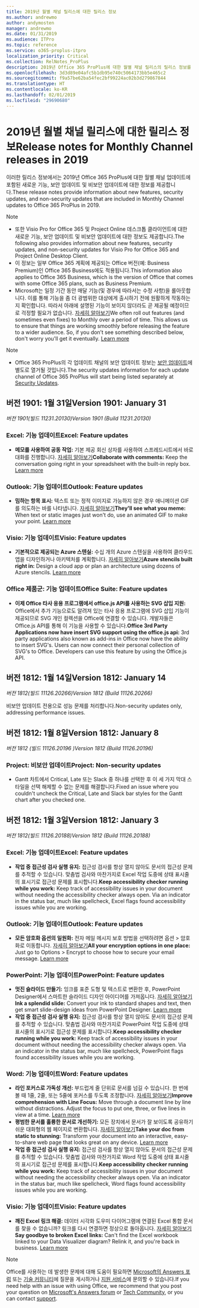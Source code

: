 ```yaml
---
title: 2019년 월별 채널 릴리스에 대한 릴리스 정보
ms.author: andrewmo
author: andymosten
manager: andrewmo
ms.date: 01/31/2019
ms.audience: ITPro
ms.topic: reference
ms.service: o365-proplus-itpro
localization_priority: Critical
ms.collection: RelNotes_ProPlus
description: 2019년 Office 365 ProPlus에 대한 월별 채널 릴리스의 릴리스 정보를 IT 전문가에게 제공합니다.
ms.openlocfilehash: 3d3d89e04afc5b1db95e740c5064173bb5e465c2
ms.sourcegitcommit: f9a57be62ba54fec2bf99224ac02b3d279867844
ms.translationtype: HT
ms.contentlocale: ko-KR
ms.lasthandoff: 02/01/2019
ms.locfileid: "29690680"
---
```

# <a name="release-notes-for-monthly-channel-releases-in-2019"></a><span data-ttu-id="4161e-103">2019년 월별 채널 릴리스에 대한 릴리스 정보</span><span class="sxs-lookup"><span data-stu-id="4161e-103">Release notes for Monthly Channel releases in 2019</span></span>

<span data-ttu-id="4161e-104">이러한 릴리스 정보에서는 2019년 Office 365 ProPlus에 대한 월별 채널 업데이트에 포함된 새로운 기능, 보안 업데이트 및 비보안 업데이트에 대한 정보를 제공합니다.</span><span class="sxs-lookup"><span data-stu-id="4161e-104">These release notes provide information about new features, security updates, and non-security updates that are included in Monthly Channel updates to Office 365 ProPlus in 2019.</span></span>
 
 > [!NOTE]
> - <span data-ttu-id="4161e-105">또한 Visio Pro for Office 365 및 Project Online 데스크톱 클라이언트에 대한 새로운 기능, 보안 업데이트 및 비보안 업데이트에 대한 정보도 제공합니다.</span><span class="sxs-lookup"><span data-stu-id="4161e-105">The following also provides information about new features, security updates, and non-security updates for Visio Pro for Office 365 and Project Online Desktop Client.</span></span>
> - <span data-ttu-id="4161e-106">이 정보는 일부 Office 365 계획에 제공되는 Office 버전(예: Business Premium)인 Office 365 Business에도 적용됩니다.</span><span class="sxs-lookup"><span data-stu-id="4161e-106">This information also applies to Office 365 Business, which is the version of Office that comes with some Office 365 plans, such as Business Premium.</span></span>
> - <span data-ttu-id="4161e-p101">Microsoft는 일정 기간 동안 매달 기능(및 경우에 따라서는 수정 사항)을 롤아웃합니다. 이를 통해 기능을 좀 더 광범위한 대상에게 출시하기 전에 원활하게 작동하는지 확인합니다. 따라서 아래에 설명된 기능이 보이지 않더라도 곧 제공될 예정이므로 걱정할 필요가 없습니다. [자세히 알아보기](https://support.office.com/en-us/article/when-do-i-get-the-newest-features-in-for-office-365-da36192c-58b9-4bc9-8d51-bb6eed468516?ui=en-US&rs=en-US&ad=US)</span><span class="sxs-lookup"><span data-stu-id="4161e-p101">We often roll out features (and sometimes even fixes) to Monthly over a period of time. This allows us to ensure that things are working smoothly before releasing the feature to a wider audience. So, if you don’t see something described below, don't worry you'll get it eventually. [Learn more](https://support.office.com/en-us/article/when-do-i-get-the-newest-features-in-for-office-365-da36192c-58b9-4bc9-8d51-bb6eed468516?ui=en-US&rs=en-US&ad=US)</span></span>

 > [!NOTE]
> - <span data-ttu-id="4161e-111">Office 365 ProPlus의 각 업데이트 채널의 보안 업데이트 정보는 [보안 업데이트](office365-proplus-security-updates.md)에 별도로 열거될 것입니다.</span><span class="sxs-lookup"><span data-stu-id="4161e-111">The security updates information for each update channel of Office 365 ProPlus will start being listed separately at [Security Updates](office365-proplus-security-updates.md).</span></span> 

## <a name="version-1901-january-31"></a><span data-ttu-id="4161e-112">버전 1901: 1월 31일</span><span class="sxs-lookup"><span data-stu-id="4161e-112">Version 1901: January 31</span></span>
<span data-ttu-id="4161e-113">*버전 1901(빌드 11231.20130)*</span><span class="sxs-lookup"><span data-stu-id="4161e-113">*Version 1901 (Build 11231.20130)*</span></span> 

### <a name="excel-feature-updates"></a><span data-ttu-id="4161e-114">Excel: 기능 업데이트</span><span class="sxs-lookup"><span data-stu-id="4161e-114">Excel: Feature updates</span></span>

- <span data-ttu-id="4161e-p102">**메모를 사용하여 공동 작업:** 기본 제공 회신 상자를 사용하여 스프레드시트에서 바로 대화를 진행합니다. [자세히 알아보기](https://support.office.com/article/bdcc9f5d-38e2-45b4-9a92-0b2b5c7bf6f8)</span><span class="sxs-lookup"><span data-stu-id="4161e-p102">**Collaborate with comments:** Keep the conversation going right in your spreadsheet with the built-in reply box. [Learn more](https://support.office.com/article/bdcc9f5d-38e2-45b4-9a92-0b2b5c7bf6f8)</span></span>

### <a name="outlook-feature-updates"></a><span data-ttu-id="4161e-117">Outlook: 기능 업데이트</span><span class="sxs-lookup"><span data-stu-id="4161e-117">Outlook: Feature updates</span></span>

- <span data-ttu-id="4161e-p103">**밈하는 항목 표시:** 텍스트 또는 정적 이미지로 가능하지 않은 경우 애니메이션 GIF를 의도하는 바를 나타냅니다. [자세히 알아보기](https://support.office.com/article/114BB251-861F-41CD-B20F-7E7289630C5B)</span><span class="sxs-lookup"><span data-stu-id="4161e-p103">**They'll see what you meme:** When text or static images just won't do, use an animated GIF to make your point. [Learn more](https://support.office.com/article/114BB251-861F-41CD-B20F-7E7289630C5B)</span></span>
 
### <a name="visio-feature-updates"></a><span data-ttu-id="4161e-120">Visio: 기능 업데이트</span><span class="sxs-lookup"><span data-stu-id="4161e-120">Visio: Feature updates</span></span>

- <span data-ttu-id="4161e-p104">**기본적으로 제공되는 Azure 스텐실:** 수십 개의 Azure 스텐실을 사용하여 클라우드 앱을 디자인하거나 아키텍처를 계획합니다. [자세히 알아보기](https://support.office.com/article/efbb25e7-c80e-42e1-b1ad-7ef630ff01b7)</span><span class="sxs-lookup"><span data-stu-id="4161e-p104">**Azure stencils built right in:** Design a cloud app or plan an architecture using dozens of Azure stencils. [Learn more](https://support.office.com/article/efbb25e7-c80e-42e1-b1ad-7ef630ff01b7)</span></span>

### <a name="office-suite-feature-updates"></a><span data-ttu-id="4161e-123">Office 제품군: 기능 업데이트</span><span class="sxs-lookup"><span data-stu-id="4161e-123">Office Suite: Feature updates</span></span>

- <span data-ttu-id="4161e-p105">**이제 Office 타사 응용 프로그램에서 office.js API를 사용하는 SVG 삽입 지원:** Office에서 추가 기능으로도 알려져 있는 타사 응용 프로그램에 SVG 삽입 기능이 제공되므로 SVG 개인 컬렉션을 Office에 연결할 수 있습니다. 개발자들은 Office.js API를 통해 이 기능을 사용할 수 있습니다.</span><span class="sxs-lookup"><span data-stu-id="4161e-p105">**Office 3rd Party Applications now have insert SVG support using the office.js api:** 3rd party applications also known as add-ins in Office now have the ability to insert SVG's. Users can now connect their personal collection of SVG's to Office. Developers can use this feature by using the Office.js API.</span></span>


## <a name="version-1812-january-14"></a><span data-ttu-id="4161e-127">버전 1812: 1월 14일</span><span class="sxs-lookup"><span data-stu-id="4161e-127">Version 1812: January 14</span></span>
<span data-ttu-id="4161e-128">*버전 1812(빌드 11126.20266)*</span><span class="sxs-lookup"><span data-stu-id="4161e-128">*Version 1812 (Build 11126.20266)*</span></span> 

<span data-ttu-id="4161e-129">비보안 업데이트 전용으로 성능 문제를 처리합니다.</span><span class="sxs-lookup"><span data-stu-id="4161e-129">Non-security updates only, addressing performance issues.</span></span>

## <a name="version-1812-january-8"></a><span data-ttu-id="4161e-130">버전 1812: 1월 8일</span><span class="sxs-lookup"><span data-stu-id="4161e-130">Version 1812: January 8</span></span>
<span data-ttu-id="4161e-131">*버전 1812 (빌드 11126.20196 )*</span><span class="sxs-lookup"><span data-stu-id="4161e-131">*Version 1812 (Build 11126.20196)*</span></span> 

### <a name="project-non-security-updates"></a><span data-ttu-id="4161e-132">Project: 비보안 업데이트</span><span class="sxs-lookup"><span data-stu-id="4161e-132">Project: Non-security updates</span></span>
- <span data-ttu-id="4161e-133">Gantt 차트에서 Critical, Late 또는 Slack 중 하나를 선택한 후 이 세 가지 막대 스타일을 선택 해제할 수 없는 문제를 해결합니다.</span><span class="sxs-lookup"><span data-stu-id="4161e-133">Fixed an issue where you couldn't uncheck the Critical, Late and Slack bar styles for the Gantt chart after you checked one.</span></span>

## <a name="version-1812-january-3"></a><span data-ttu-id="4161e-134">버전 1812: 1월 3일</span><span class="sxs-lookup"><span data-stu-id="4161e-134">Version 1812: January 3</span></span>
<span data-ttu-id="4161e-135">*버전 1812(빌드 11126.20188)*</span><span class="sxs-lookup"><span data-stu-id="4161e-135">*Version 1812 (Build 11126.20188)*</span></span> 

### <a name="excel-feature-updates"></a><span data-ttu-id="4161e-136">Excel: 기능 업데이트</span><span class="sxs-lookup"><span data-stu-id="4161e-136">Excel: Feature updates</span></span>

- <span data-ttu-id="4161e-p106">**작업 중 접근성 검사 실행 유지:** 접근성 검사를 항상 열지 않아도 문서의 접근성 문제를 추적할 수 있습니다. 맞춤법 검사와 마찬가지로 Excel 작업 도중에 상태 표시줄의 표시기로 접근성 문제를 표시합니다.</span><span class="sxs-lookup"><span data-stu-id="4161e-p106">**Keep accessibility checker running while you work:** Keep track of accessibility issues in your document without needing the accessibility checker always open. Via an indicator in the status bar, much like spellcheck, Excel flags found accessibility issues while you are working.</span></span> 

### <a name="outlook-feature-updates"></a><span data-ttu-id="4161e-139">Outlook: 기능 업데이트</span><span class="sxs-lookup"><span data-stu-id="4161e-139">Outlook: Feature updates</span></span>

- <span data-ttu-id="4161e-p107">**모든 암호화 옵션의 일원화:** 전자 메일 메시지 보호 방법을 선택하려면 옵션 > 암호화로 이동합니다. [자세히 알아보기](https://support.office.com/article/373339cb-bf1a-4509-b296-802a39d801dc)</span><span class="sxs-lookup"><span data-stu-id="4161e-p107">**All your encryption options in one place:** Just go to Options > Encrypt to choose how to secure your email message. [Learn more](https://support.office.com/article/373339cb-bf1a-4509-b296-802a39d801dc)</span></span>


### <a name="powerpoint-feature-updates"></a><span data-ttu-id="4161e-142">PowerPoint: 기능 업데이트</span><span class="sxs-lookup"><span data-stu-id="4161e-142">PowerPoint: Feature updates</span></span>

- <span data-ttu-id="4161e-p108">**멋진 슬라이드 만들기:** 잉크를 표준 도형 및 텍스트로 변환한 후, PowerPoint Designer에서 스마트한 슬라이드 디자인 아이디어를 가져옵니다. [자세히 알아보기](https://support.office.com/article/53c77d7b-dc40-45c2-b684-81415eac0617)</span><span class="sxs-lookup"><span data-stu-id="4161e-p108">**Ink a splendid slide:** Convert your ink to standard shapes and text, then get smart slide-design ideas from PowerPoint Designer. [Learn more](https://support.office.com/article/53c77d7b-dc40-45c2-b684-81415eac0617)</span></span>
- <span data-ttu-id="4161e-p109">**작업 중 접근성 검사 실행 유지:** 접근성 검사를 항상 열지 않아도 문서의 접근성 문제를 추적할 수 있습니다. 맞춤법 검사와 마찬가지로 PowerPoint 작업 도중에 상태 표시줄의 표시기로 접근성 문제를 표시합니다.</span><span class="sxs-lookup"><span data-stu-id="4161e-p109">**Keep accessibility checker running while you work:** Keep track of accessibility issues in your document without needing the accessibility checker always open. Via an indicator in the status bar, much like spellcheck, PowerPoint flags found accessibility issues while you are working.</span></span> 

### <a name="word-feature-updates"></a><span data-ttu-id="4161e-147">Word: 기능 업데이트</span><span class="sxs-lookup"><span data-stu-id="4161e-147">Word: Feature updates</span></span>

- <span data-ttu-id="4161e-p110">**라인 포커스로 가독성 개선:** 부드럽게 줄 단위로 문서를 넘길 수 있습니다. 한 번에 볼 때 1줄, 2줄, 또는 5줄에 포커스를 두도록 조정합니다. [자세히 알아보기](https://support.office.com/article/a857949f-c91e-4c97-977c-a4efcaf9b3c1)</span><span class="sxs-lookup"><span data-stu-id="4161e-p110">**Improve comprehension with Line Focus:** Move through a document line by line without distractions. Adjust the focus to put one, three, or five lines in view at a time. [Learn more](https://support.office.com/article/a857949f-c91e-4c97-977c-a4efcaf9b3c1)</span></span>
- <span data-ttu-id="4161e-p111">**평범한 문서를 훌륭한 문서로 개선하기:** 모든 장치에서 문서가 잘 보이도록 공유하기 쉬운 대화형의 웹 페이지로 변환합니다. [자세히 알아보기](https://support.office.com/article/65912b2d-8b81-41e1-ac52-c20a65ce8ecf)</span><span class="sxs-lookup"><span data-stu-id="4161e-p111">**Take your doc from static to stunning:** Transform your document into an interactive, easy-to-share web page that looks great on any device. [Learn more](https://support.office.com/article/65912b2d-8b81-41e1-ac52-c20a65ce8ecf)</span></span>
- <span data-ttu-id="4161e-p112">**작업 중 접근성 검사 실행 유지:** 접근성 검사를 항상 열지 않아도 문서의 접근성 문제를 추적할 수 있습니다. 맞춤법 검사와 마찬가지로 Word 작업 도중에 상태 표시줄의 표시기로 접근성 문제를 표시합니다.</span><span class="sxs-lookup"><span data-stu-id="4161e-p112">**Keep accessibility checker running while you work:** Keep track of accessibility issues in your document without needing the accessibility checker always open. Via an indicator in the status bar, much like spellcheck, Word flags found accessibility issues while you are working.</span></span> 

### <a name="visio-feature-updates"></a><span data-ttu-id="4161e-155">Visio: 기능 업데이트</span><span class="sxs-lookup"><span data-stu-id="4161e-155">Visio: Feature updates</span></span>

- <span data-ttu-id="4161e-p113">**깨진 Excel 링크 해결:** 데이터 시각화 도우미 다이어그램에 연결된 Excel 통합 문서를 찾을 수 없습니까? 링크를 다시 연결하면 정상으로 돌아옵니다. [자세히 알아보기](https://support.office.com/article/17211b46-d144-4ca2-9ea7-b0f48f0ae0a6)</span><span class="sxs-lookup"><span data-stu-id="4161e-p113">**Say goodbye to broken Excel links:** Can't find the Excel workbook linked to your Data Visualizer diagram? Relink it, and you're back in business. [Learn more](https://support.office.com/article/17211b46-d144-4ca2-9ea7-b0f48f0ae0a6)</span></span>



> [!NOTE]
> <span data-ttu-id="4161e-159">Office를 사용하는 데 발생한 문제에 대해 도움이 필요하면 [Microsoft의 Answers 포럼](https://answers.microsoft.com/) 또는 [기술 커뮤니티](https://techcommunity.microsoft.com/)에 질문을 게시하거나 [지원 서비스](https://support.microsoft.com/contactus)에 문의할 수 있습니다.</span><span class="sxs-lookup"><span data-stu-id="4161e-159">If you need help with an issue with using Office, we recommend that you post your question on [Microsoft's Answers forum](https://answers.microsoft.com/) or [Tech Community](https://techcommunity.microsoft.com/), or you can contact [support](https://support.microsoft.com/contactus).</span></span>